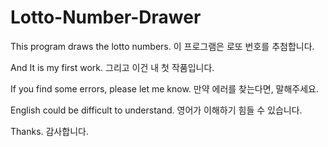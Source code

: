 # Lotto-Number-Drawer

This program draws the lotto numbers.
이 프로그램은 로또 번호를 추첨합니다.

And It is my first work.
그리고 이건 내 첫 작품입니다.

If you find some errors, please let me know.
만약 에러를 찾는다면, 말해주세요.

English could be difficult to understand.
영어가 이해하기 힘들 수 있습니다.

Thanks.
감사합니다.
